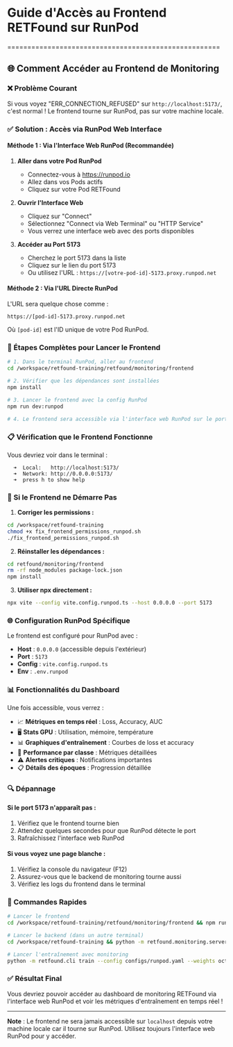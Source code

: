 # Guide d'Accès au Frontend RETFound sur RunPod
=====================================================

## 🌐 Comment Accéder au Frontend de Monitoring

### ❌ Problème Courant
Si vous voyez "ERR_CONNECTION_REFUSED" sur `http://localhost:5173/`, c'est normal ! 
Le frontend tourne sur RunPod, pas sur votre machine locale.

### ✅ Solution : Accès via RunPod Web Interface

#### **Méthode 1 : Via l'Interface Web RunPod (Recommandée)**

1. **Aller dans votre Pod RunPod**
   - Connectez-vous à https://runpod.io
   - Allez dans vos Pods actifs
   - Cliquez sur votre Pod RETFound

2. **Ouvrir l'Interface Web**
   - Cliquez sur "Connect" 
   - Sélectionnez "Connect via Web Terminal" ou "HTTP Service"
   - Vous verrez une interface web avec des ports disponibles

3. **Accéder au Port 5173**
   - Cherchez le port 5173 dans la liste
   - Cliquez sur le lien du port 5173
   - Ou utilisez l'URL : `https://[votre-pod-id]-5173.proxy.runpod.net`

#### **Méthode 2 : Via l'URL Directe RunPod**

L'URL sera quelque chose comme :
```
https://[pod-id]-5173.proxy.runpod.net
```

Où `[pod-id]` est l'ID unique de votre Pod RunPod.

### 🚀 Étapes Complètes pour Lancer le Frontend

```bash
# 1. Dans le terminal RunPod, aller au frontend
cd /workspace/retfound-training/retfound/monitoring/frontend

# 2. Vérifier que les dépendances sont installées
npm install

# 3. Lancer le frontend avec la config RunPod
npm run dev:runpod

# 4. Le frontend sera accessible via l'interface web RunPod sur le port 5173
```

### 📋 Vérification que le Frontend Fonctionne

Vous devriez voir dans le terminal :
```
  ➜  Local:   http://localhost:5173/
  ➜  Network: http://0.0.0.0:5173/
  ➜  press h to show help
```

### 🔧 Si le Frontend ne Démarre Pas

1. **Corriger les permissions :**
```bash
cd /workspace/retfound-training
chmod +x fix_frontend_permissions_runpod.sh
./fix_frontend_permissions_runpod.sh
```

2. **Réinstaller les dépendances :**
```bash
cd retfound/monitoring/frontend
rm -rf node_modules package-lock.json
npm install
```

3. **Utiliser npx directement :**
```bash
npx vite --config vite.config.runpod.ts --host 0.0.0.0 --port 5173
```

### 🌐 Configuration RunPod Spécifique

Le frontend est configuré pour RunPod avec :
- **Host** : `0.0.0.0` (accessible depuis l'extérieur)
- **Port** : `5173`
- **Config** : `vite.config.runpod.ts`
- **Env** : `.env.runpod`

### 📊 Fonctionnalités du Dashboard

Une fois accessible, vous verrez :
- 📈 **Métriques en temps réel** : Loss, Accuracy, AUC
- 🖥️ **Stats GPU** : Utilisation, mémoire, température
- 📊 **Graphiques d'entraînement** : Courbes de loss et accuracy
- 🎯 **Performance par classe** : Métriques détaillées
- ⚠️ **Alertes critiques** : Notifications importantes
- 📋 **Détails des époques** : Progression détaillée

### 🔍 Dépannage

#### Si le port 5173 n'apparaît pas :
1. Vérifiez que le frontend tourne bien
2. Attendez quelques secondes pour que RunPod détecte le port
3. Rafraîchissez l'interface web RunPod

#### Si vous voyez une page blanche :
1. Vérifiez la console du navigateur (F12)
2. Assurez-vous que le backend de monitoring tourne aussi
3. Vérifiez les logs du frontend dans le terminal

### 🎯 Commandes Rapides

```bash
# Lancer le frontend
cd /workspace/retfound-training/retfound/monitoring/frontend && npm run dev:runpod

# Lancer le backend (dans un autre terminal)
cd /workspace/retfound-training && python -m retfound.monitoring.server

# Lancer l'entraînement avec monitoring
python -m retfound.cli train --config configs/runpod.yaml --weights oct --modality oct --monitor
```

### ✅ Résultat Final

Vous devriez pouvoir accéder au dashboard de monitoring RETFound via l'interface web RunPod et voir les métriques d'entraînement en temps réel !

---

**Note** : Le frontend ne sera jamais accessible sur `localhost` depuis votre machine locale car il tourne sur RunPod. Utilisez toujours l'interface web RunPod pour y accéder.
